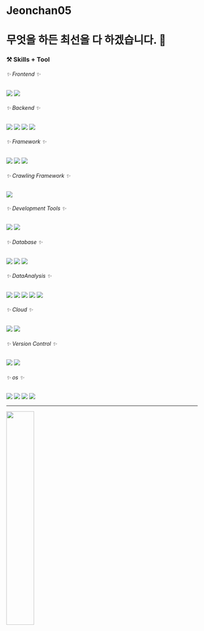 # Jeonchan05
# 무엇을 하든 최선을 다 하겠습니다. 👋
<h3 align="left"> ⚒️ Skills + Tool </h3>

<h6 align="left">✨ Frontend ✨</h6>
<div align="left">
  <img src="https://img.shields.io/badge/HTML5-E34F26.svg?style=for-the-badge&logo=html5&logoColor=white" />
  <img src="https://img.shields.io/badge/CSS3-1572B6.svg?style=for-the-badge&logo=css3&logoColor=white" />
</div>

<h6 align="left">✨ Backend ✨</h6>
<div align="left">
  <img src="https://img.shields.io/badge/Java-007396.svg?style=for-the-badge&logo=java&logoColor=white" />
  <img src="https://img.shields.io/badge/JavaScript-F7DF1E.svg?style=for-the-badge&logo=javascript&logoColor=white" />
  <img src="https://img.shields.io/badge/Python-3776AB.svg?style=for-the-badge&logo=python&logoColor=white" />
  <img src="https://img.shields.io/badge/Node.js-339933.svg?style=for-the-badge&logo=node.js&logoColor=white" />
</div>
<h6 align="left">✨ Framework ✨</h6>
<div align="left">
  <img src="https://img.shields.io/badge/Spring-6DB33F.svg?style=for-the-badge&logo=spring&logoColor=white" />
  <img src="https://img.shields.io/badge/Express-000000.svg?style=for-the-badge&logo=express&logoColor=white" />
  <img src="https://img.shields.io/badge/FastAPI-009688.svg?style=for-the-badge&logo=fastapi&logoColor=white" />
</div>
<h6 align="left">✨ Crawling Framework ✨</h6>
<div align="left">
  <img src="https://img.shields.io/badge/Selenium-43B02A.svg?style=for-the-badge&logo=selenium&logoColor=white" />
</div>
<h6 align="left">✨ Development Tools ✨</h6>
<div align="left">
  <img src="https://img.shields.io/badge/Eclipse%20IDE-2C2255.svg?style=for-the-badge&logo=eclipseide&logoColor=white" />
  <img src="https://img.shields.io/badge/Visual%20Studio%20Code-007ACC.svg?style=for-the-badge&logo=visualstudiocode&logoColor=white" />
</div>
<h6 align="left">✨ Database ✨</h6>
<div align="left">
  <img src="https://img.shields.io/badge/Oracle-F80000?style=flat-square&logo=oracle&logoColor=white" />
  <img src="https://img.shields.io/badge/MySQL-4479A1?style=flat-square&logo=mysql&logoColor=white" />
  <img src="https://img.shields.io/badge/MariaDB-003545?style=flat-square&logo=mariadb&logoColor=white" />
</div>
<h6 align="left">✨ DataAnalysis ✨</h6>
<div align="left">
  <img src="https://img.shields.io/badge/NumPy-013243?style=flat-square&logo=numpy&logoColor=white" />
  <img src="https://img.shields.io/badge/Pandas-150458?style=flat-square&logo=pandas&logoColor=white" />
  <img src="https://img.shields.io/badge/scikit--learn-F7931E?style=flat-square&logo=scikit-learn&logoColor=white" />
  <img src="https://img.shields.io/badge/Keras-D00000?style=flat-square&logo=keras&logoColor=white" />
  <img src="https://img.shields.io/badge/SciPy-8CAAE6?style=flat-square&logo=scipy&logoColor=white" /
</div>
<h6 align="left">✨ Cloud ✨</h6>
<div align="left">
  <img src="https://img.shields.io/badge/Google%20Cloud-4285F4?style=flat-square&logo=googlecloud&logoColor=white" />
  <img src="https://img.shields.io/badge/KT%20Cloud-FF3300?style=flat-square&logo=icloud&logoColor=white" />
</div>
<h6 align="left">✨ Version Control ✨</h6>
<div align="left">
  <img src="https://img.shields.io/badge/Git-F05032?style=flat-square&logo=git&logoColor=white" />
  <img src="https://img.shields.io/badge/GitHub-181717?style=flat-square&logo=github&logoColor=white" />
<h6 align="left">✨ os ✨</h6>
<div align="left">
  <img src="https://img.shields.io/badge/Windows-0078D4?style=flat-square&logo=windows&logoColor=white" />
  <img src="https://img.shields.io/badge/macOS-000000?style=flat-square&logo=apple&logoColor=white" />
  <img src="https://img.shields.io/badge/Ubuntu-E95420?style=flat-square&logo=ubuntu&logoColor=white" />
  <img src="https://img.shields.io/badge/CentOS-262577?style=flat-square&logo=centos&logoColor=white" />
</div>
<hr>
<div>
  <a href="https://github.com/anuraghazra/github-readme-stats">
    <img src="https://github-readme-stats.vercel.app/api/top-langs/?username=junia3&layout=donut&show_icons=true&theme=material-palenight&hide_border=true&bg_color=20232a&icon_color=58A6FF&text_color=fff&title_color=58A6FF&count_private=true&exclude_repo=Face-Transfer-Application" width=38% />
</a>    
</div>

